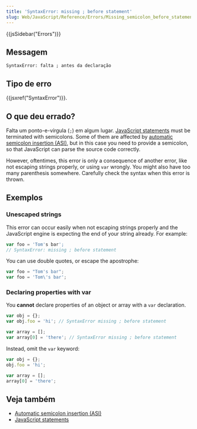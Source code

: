 ```yaml
---
title: 'SyntaxError: missing ; before statement'
slug: Web/JavaScript/Reference/Errors/Missing_semicolon_before_statement
---
```

{{jsSidebar("Errors")}}

## Messagem

```
SyntaxError: falta ; antes da declaração
```

## Tipo de erro

{{jsxref("SyntaxError")}}.

## O que deu errado?

Falta um ponto-e-vírgula (`;`) em algum lugar. [JavaScript statements](/pt-BR/docs/Web/JavaScript/Reference/Statements) must be terminated with semicolons. Some of them are affected by [automatic semicolon insertion (ASI)](/pt-BR/docs/Web/JavaScript/Reference/Lexical_grammar#Automatic_semicolon_insertion), but in this case you need to provide a semicolon, so that JavaScript can parse the source code correctly.

However, oftentimes, this error is only a consequence of another error, like not escaping strings properly, or using `var` wrongly. You might also have too many parenthesis somewhere. Carefully check the syntax when this error is thrown.

## Exemplos

### Unescaped strings

This error can occur easily when not escaping strings properly and the JavaScript engine is expecting the end of your string already. For example:

```js example-bad
var foo = 'Tom's bar';
// SyntaxError: missing ; before statement
```

You can use double quotes, or escape the apostrophe:

```js example-good
var foo = "Tom's bar";
var foo = 'Tom\'s bar';
```

### Declaring properties with var

You **cannot** declare properties of an object or array with a `var` declaration.

```js example-bad
var obj = {};
var obj.foo = 'hi'; // SyntaxError missing ; before statement

var array = [];
var array[0] = 'there'; // SyntaxError missing ; before statement
```

Instead, omit the `var` keyword:

```js example-good
var obj = {};
obj.foo = 'hi';

var array = [];
array[0] = 'there';
```

## Veja também

- [Automatic semicolon insertion (ASI)](/pt-BR/docs/Web/JavaScript/Reference/Lexical_grammar#Automatic_semicolon_insertion)
- [JavaScript statements](/pt-BR/docs/Web/JavaScript/Reference/Statements)
